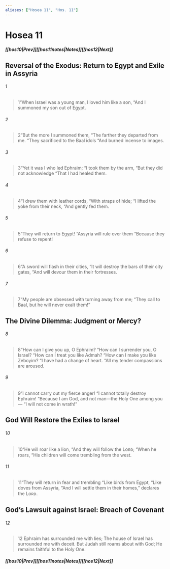 ```yaml
---
aliases: ["Hosea 11", "Hos. 11"]
---
```

# Hosea 11
##### <span class=arrow-left></span>[[hos10|Prev]]<span class=navigation-separator></span>[[hos11notes|Notes]]<span class=navigation-separator></span>[[hos12|Next]]<span class=arrow-right></span>
## Reversal of the Exodus: Return to Egypt and Exile in Assyria
###### 1
><span class=verse-first-poetry>1</span><span class=poetry-quote-double>“</span>When Israel was a young man, I loved him like a son,
><span class=poetry-quote-double>“</span>And I summoned my son out of Egypt.
###### 2
><span class=verse-body-poetry>2</span><span class=poetry-quote-double>“</span>But the more I summoned them,
><span class=poetry-quote-double>“</span>The farther they departed from me.
><span class=poetry-quote-double>“</span>They sacrificed to the Baal idols
><span class=poetry-quote-double>“</span>And burned incense to images.
###### 3
><span class=verse-body-poetry>3</span><span class=poetry-quote-double>“</span>Yet it was I who led Ephraim;
><span class=poetry-quote-double>“</span>I took them by the arm,
><span class=poetry-quote-double>“</span>But they did not acknowledge
><span class=poetry-quote-double>“</span>That I had healed them.
###### 4
><span class=verse-body-poetry>4</span><span class=poetry-quote-double>“</span>I drew them with leather cords,
><span class=poetry-quote-double>“</span>With straps of hide;
><span class=poetry-quote-double>“</span>I lifted the yoke from their neck,
><span class=poetry-quote-double>“</span>And gently fed them.
<div class=paragraph-break></div>

###### 5
><span class=verse-first-poetry>5</span><span class=poetry-quote-double>“</span>They will return to Egypt!
><span class=poetry-quote-double>“</span>Assyria will rule over them
><span class=poetry-quote-double>“</span>Because they refuse to repent!
###### 6
><span class=verse-body-poetry>6</span><span class=poetry-quote-double>“</span>A sword will flash in their cities,
><span class=poetry-quote-double>“</span>It will destroy the bars of their city gates,
><span class=poetry-quote-double>“</span>And will devour them in their fortresses.
###### 7
><span class=verse-body-poetry>7</span><span class=poetry-quote-double>“</span>My people are obsessed with turning away from me;
><span class=poetry-quote-double>“</span>They call to Baal, but he will never exalt them!”
## The Divine Dilemma: Judgment or Mercy?
###### 8
><span class=verse-first-poetry>8</span><span class=poetry-quote-double>“</span>How can I give you up, O Ephraim?
><span class=poetry-quote-double>“</span>How can I surrender you, O Israel?
><span class=poetry-quote-double>“</span>How can I treat you like Admah?
><span class=poetry-quote-double>“</span>How can I make you like Zeboyim?
><span class=poetry-quote-double>“</span>I have had a change of heart.
><span class=poetry-quote-double>“</span>All my tender compassions are aroused.
###### 9
><span class=verse-body-poetry>9</span><span class=poetry-quote-double>“</span>I cannot carry out my fierce anger!
><span class=poetry-quote-double>“</span>I cannot totally destroy Ephraim!
><span class=poetry-quote-double>“</span>Because I am God, and not man—the Holy One among you—
><span class=poetry-quote-double>“</span>I will not come in wrath!”
## God Will Restore the Exiles to Israel
###### 10
><span class=verse-body-poetry>10</span><span class=poetry-quote-double>“</span>He will roar like a lion,
><span class=poetry-quote-double>“</span>And they will follow the Lᴏʀᴅ;
><span class=poetry-quote-double>“</span>When he roars,
><span class=poetry-quote-double>“</span>His children will come trembling from the west.
###### 11
><span class=verse-body-poetry>11</span><span class=poetry-quote-double>“</span>They will return in fear and trembling
><span class=poetry-quote-double>“</span>Like birds from Egypt,
><span class=poetry-quote-double>“</span>Like doves from Assyria,
><span class=poetry-quote-double>“</span>And I will settle them in their homes,” declares the Lᴏʀᴅ.
## God’s Lawsuit against Israel: Breach of Covenant
###### 12
><span class=verse-first-poetry>12</span> Ephraim has surrounded me with lies;
>The house of Israel has surrounded me with deceit.
>But Judah still roams about with God;
>He remains faithful to the Holy One.
##### <span class=arrow-left></span>[[hos10|Prev]]<span class=navigation-separator></span>[[hos11notes|Notes]]<span class=navigation-separator></span>[[hos12|Next]]<span class=arrow-right></span>